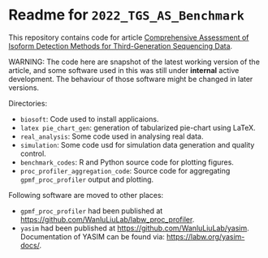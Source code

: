 # Readme for `2022_TGS_AS_Benchmark`

This repository contains code for article [Comprehensive Assessment of Isoform Detection Methods for Third-Generation Sequencing Data](https://doi.org/10.21203/rs.3.rs-2156731/v1).

WARNING: The code here are snapshot of the latest working version of the article, and some software used in this was still under **internal** active development. The behaviour of those software might be changed in later versions.

Directories:

- `biosoft`: Code used to install applicaions.
- `latex pie_chart_gen`: generation of tabularized pie-chart using LaTeX.
- `real_analysis`: Some code used in analysing real data.
- `simulation`: Some code usd for simulation data generation and quality control.
- `benchmark_codes`: R and Python source code for plotting figures.
- `proc_profiler_aggregation_code`: Source code for aggregating `gpmf_proc_profiler` output and plotting.

Following software are moved to other places:

- `gpmf_proc_profiler` had been published at <https://github.com/WanluLiuLab/labw_proc_profiler>.
- `yasim` had been published at <https://github.com/WanluLiuLab/yasim>. Documentation of YASIM can be found via: <https://labw.org/yasim-docs/>.
